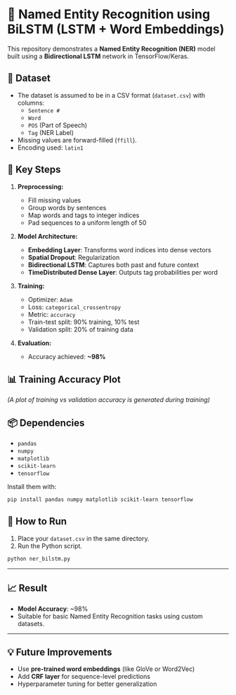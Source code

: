 # 🧠 Named Entity Recognition using BiLSTM (LSTM + Word Embeddings)

This repository demonstrates a **Named Entity Recognition (NER)** model built using a **Bidirectional LSTM** network in TensorFlow/Keras.

## 📁 Dataset

- The dataset is assumed to be in a CSV format (`dataset.csv`) with columns:
  - `Sentence #`
  - `Word`
  - `POS` (Part of Speech)
  - `Tag` (NER Label)
- Missing values are forward-filled (`ffill`).
- Encoding used: `latin1`

## 🧩 Key Steps

1. **Preprocessing:**
   - Fill missing values
   - Group words by sentences
   - Map words and tags to integer indices
   - Pad sequences to a uniform length of 50

2. **Model Architecture:**
   - **Embedding Layer**: Transforms word indices into dense vectors
   - **Spatial Dropout**: Regularization
   - **Bidirectional LSTM**: Captures both past and future context
   - **TimeDistributed Dense Layer**: Outputs tag probabilities per word

3. **Training:**
   - Optimizer: `Adam`
   - Loss: `categorical_crossentropy`
   - Metric: `accuracy`
   - Train-test split: 90% training, 10% test
   - Validation split: 20% of training data

4. **Evaluation:**
   - Accuracy achieved: **~98%**

## 📊 Training Accuracy Plot

*(A plot of training vs validation accuracy is generated during training)*

## 📦 Dependencies

- `pandas`
- `numpy`
- `matplotlib`
- `scikit-learn`
- `tensorflow`

Install them with:

```bash
pip install pandas numpy matplotlib scikit-learn tensorflow
```

## 🚀 How to Run

1. Place your `dataset.csv` in the same directory.
2. Run the Python script.

```bash
python ner_bilstm.py
```

---

## 📈 Result

- **Model Accuracy**: ~98%
- Suitable for basic Named Entity Recognition tasks using custom datasets.

---

## 💡 Future Improvements

- Use **pre-trained word embeddings** (like GloVe or Word2Vec)
- Add **CRF layer** for sequence-level predictions
- Hyperparameter tuning for better generalization